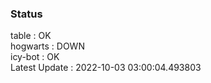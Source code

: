 ### Status


table : OK  
hogwarts : DOWN  
icy-bot : OK  
Latest Update : 2022-10-03 03:00:04.493803

